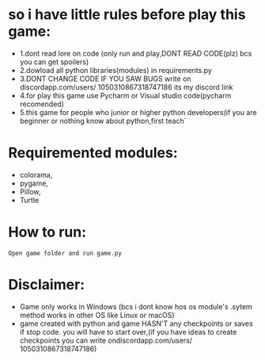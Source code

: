 # so i have little rules before play this game:
   * 1.dont read lore on code  (only run and play,DONT READ CODE(plz) bcs you can get spoilers)
   * 2.dowload all python libraries(modules) in requirements.py
   * 3.DONT CHANGE CODE IF YOU SAW BUGS write on discordapp.com/users/
   1050310867318747186 its my discord link
   * 4.for play this game use Pycharm or Visual studio code(pycharm recomended)
   * 5.this game for people who junior or higher python developers(if you are beginner or nothing know about python,first teach`


# Requiremented modules:
* colorama,
* pygame,
* Pillow,
* Turtle




# How to run:
`Open game folder and run game.py`

# Disclaimer:
* Game only works in Windows (bcs i dont know hos os module's .sytem method works in other OS like Linux or macOS)
* game created with python and game HASN'T any checkpoints or saves if stop code. you will have to start over,(if you have ideas to create checkpoints you can write ondiscordapp.com/users/
   1050310867318747186) 
